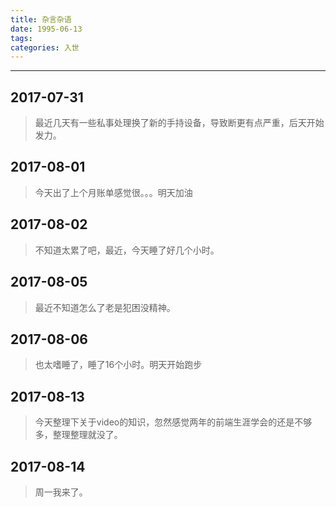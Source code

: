 ```yaml
---
title: 杂言杂语
date: 1995-06-13
tags:
categories: 入世
---
```

------

<!-- more -->

## 2017-07-31

> 最近几天有一些私事处理换了新的手持设备，导致断更有点严重，后天开始发力。

## 2017-08-01

> 今天出了上个月账单感觉很。。。明天加油

## 2017-08-02

> 不知道太累了吧，最近，今天睡了好几个小时。

## 2017-08-05

> 最近不知道怎么了老是犯困没精神。

## 2017-08-06

> 也太嗜睡了，睡了16个小时。明天开始跑步

## 2017-08-13

> 今天整理下关于video的知识，忽然感觉两年的前端生涯学会的还是不够多，整理整理就没了。

## 2017-08-14

> 周一我来了。